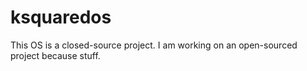 # ksquaredos
This OS is a closed-source project. I am working on an open-sourced project because stuff.
